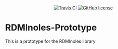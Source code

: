 <p align="center">
<br>
<a href="https://travis-ci.com/SinaMostafanejad/RDMInoles-Prototype"><img alt="Travis CI" src="https://travis-ci.com/SinaMostafanejad/RDMInoles-Prototype.svg?token=aVpZaqKz4Vv5czxgJ8WE&branch=master"></a>
<a href="https://github.com/SinaMostafanejad/RDMInoles-Prototype"><img alt="GitHub license" src="https://img.shields.io/badge/license-BSD--3-blueviolet"></a>
<br>
</p>


# RDMInoles-Prototype
This is a prototype for the RDMInoles library
